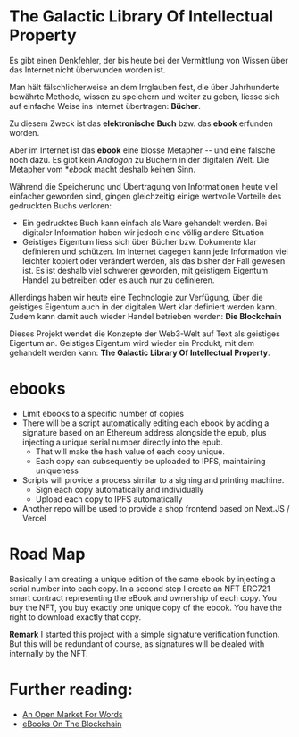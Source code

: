 # The Galactic Library Of Intellectual Property

Es gibt einen Denkfehler, der bis heute bei der Vermittlung von
Wissen über das Internet nicht überwunden worden ist.

Man hält fälschlicherweise an dem Irrglauben fest, die über Jahrhunderte
bewährte Methode, wissen zu speichern und weiter zu geben, liesse sich
auf einfache Weise ins Internet übertragen: **Bücher**.

Zu diesem Zweck ist das **elektronische Buch** bzw. das **ebook**
erfunden worden.

Aber im Internet ist das **ebook**
eine blosse Metapher -- und eine falsche noch dazu.
Es gibt kein *Analogon* zu Büchern in der digitalen Welt.
Die Metapher vom **ebook* macht deshalb keinen Sinn.

Während die Speicherung und Übertragung von Informationen heute viel einfacher
geworden sind, gingen gleichzeitig einige wertvolle Vorteile des gedruckten Buchs verloren:

- Ein gedrucktes Buch kann einfach als Ware gehandelt werden. Bei digitaler Information 
  haben wir jedoch eine völlig andere Situation
- Geistiges Eigentum liess sich über Bücher bzw. Dokumente klar definieren und schützen. Im
  Internet dagegen kann jede Information viel leichter kopiert oder verändert werden, als das
  bisher der Fall gewesen ist. Es ist deshalb viel schwerer geworden, mit geistigem Eigentum
  Handel zu betreiben oder es auch nur zu definieren.
  
Allerdings haben wir heute eine Technologie zur Verfügung, über die geistiges Eigentum auch
in der digitalen Wert klar definiert werden kann. Zudem kann damit auch wieder Handel betrieben werden:
**Die Blockchain** 

Dieses Projekt wendet die Konzepte der Web3-Welt auf Text als geistiges Eigentum an. Geistiges
Eigentum wird wieder ein Produkt, mit dem gehandelt werden kann: **The Galactic Library Of Intellectual Property**.


# ebooks

- Limit ebooks  to a specific number of copies
- There will be a script automatically editing each ebook by adding a signature based on
  an Ethereum address alongside the epub, plus injecting a unique serial number directly into the epub.
    - That will make the hash value of each copy unique.
    - Each copy can subsequently be uploaded to IPFS, maintaining uniqueness
- Scripts will provide a process similar to a signing and printing
  machine.
    - Sign each copy automatically and individually
    - Upload each copy to IPFS automatically
- Another repo will be used to provide a shop frontend based on Next.JS / Vercel

# Road Map

Basically I am creating a unique edition of the same ebook by injecting
a serial number into each copy. In a second step I create an NFT ERC721 smart contract representing
the eBook and ownership of each copy. You buy the NFT, you buy exactly one unique copy of
the ebook. You have the right to download exactly that copy.

**Remark** I started this project with a simple signature verification function. But this
will be redundant of course, as signatures will be dealed with internally by the NFT.

# Further reading:

- [An Open Market For Words](https://www.alexanderweinmann.com/blog/lyrxbooks)
- [eBooks On The Blockchain](https://www.alexanderweinmann.com/blog/ebooks)



